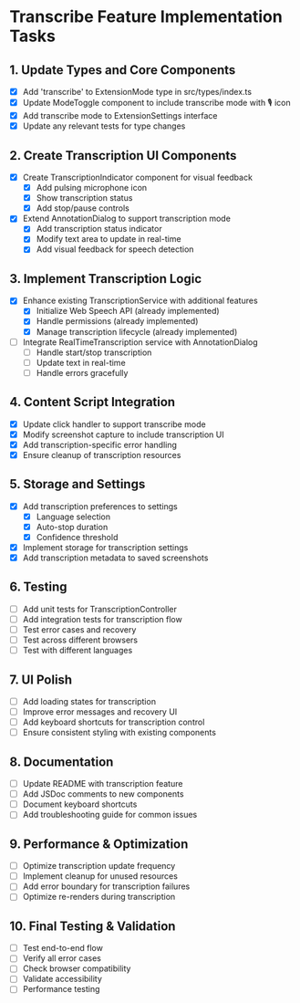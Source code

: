 # Transcribe Feature Implementation Tasks

## 1. Update Types and Core Components

- [x] Add 'transcribe' to ExtensionMode type in src/types/index.ts
- [x] Update ModeToggle component to include transcribe mode with 🎙️ icon
- [x] Add transcribe mode to ExtensionSettings interface
- [x] Update any relevant tests for type changes

## 2. Create Transcription UI Components

- [x] Create TranscriptionIndicator component for visual feedback
  - [x] Add pulsing microphone icon
  - [x] Show transcription status
  - [x] Add stop/pause controls
- [x] Extend AnnotationDialog to support transcription mode
  - [x] Add transcription status indicator
  - [x] Modify text area to update in real-time
  - [x] Add visual feedback for speech detection

## 3. Implement Transcription Logic

- [x] Enhance existing TranscriptionService with additional features
  - [x] Initialize Web Speech API (already implemented)
  - [x] Handle permissions (already implemented)
  - [x] Manage transcription lifecycle (already implemented)
- [ ] Integrate RealTimeTranscription service with AnnotationDialog
  - [ ] Handle start/stop transcription
  - [ ] Update text in real-time
  - [ ] Handle errors gracefully

## 4. Content Script Integration

- [x] Update click handler to support transcribe mode
- [x] Modify screenshot capture to include transcription UI
- [x] Add transcription-specific error handling
- [x] Ensure cleanup of transcription resources

## 5. Storage and Settings

- [x] Add transcription preferences to settings
  - [x] Language selection
  - [x] Auto-stop duration
  - [x] Confidence threshold
- [x] Implement storage for transcription settings
- [x] Add transcription metadata to saved screenshots

## 6. Testing

- [ ] Add unit tests for TranscriptionController
- [ ] Add integration tests for transcription flow
- [ ] Test error cases and recovery
- [ ] Test across different browsers
- [ ] Test with different languages

## 7. UI Polish

- [ ] Add loading states for transcription
- [ ] Improve error messages and recovery UI
- [ ] Add keyboard shortcuts for transcription control
- [ ] Ensure consistent styling with existing components

## 8. Documentation

- [ ] Update README with transcription feature
- [ ] Add JSDoc comments to new components
- [ ] Document keyboard shortcuts
- [ ] Add troubleshooting guide for common issues

## 9. Performance & Optimization

- [ ] Optimize transcription update frequency
- [ ] Implement cleanup for unused resources
- [ ] Add error boundary for transcription failures
- [ ] Optimize re-renders during transcription

## 10. Final Testing & Validation

- [ ] Test end-to-end flow
- [ ] Verify all error cases
- [ ] Check browser compatibility
- [ ] Validate accessibility
- [ ] Performance testing
